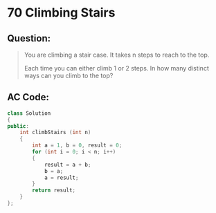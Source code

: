 # 70 Climbing Stairs

## Question:

> You are climbing a stair case. It takes n steps to reach to the top.
> 
> Each time you can either climb 1 or 2 steps. In how many distinct ways can you climb to the top?

## AC Code:

``` c++
class Solution
{
public:
    int climbStairs (int n)
    {
        int a = 1, b = 0, result = 0;
        for (int i = 0; i < n; i++)
        {
            result = a + b;
            b = a;
            a = result;
        }
        return result;
    }
};

```
